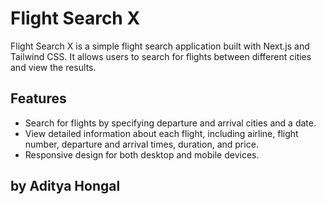 # Flight Search X

Flight Search X is a simple flight search application built with Next.js and Tailwind CSS. It allows users to search for flights between different cities and view the results.

## Features

- Search for flights by specifying departure and arrival cities and a date.
- View detailed information about each flight, including airline, flight number, departure and arrival times, duration, and price.
- Responsive design for both desktop and mobile devices.

## by Aditya Hongal
